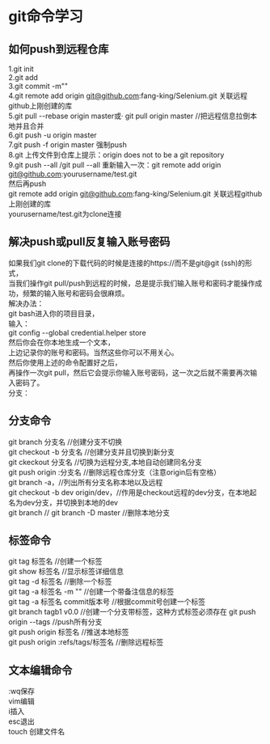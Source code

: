 
# git命令学习
## 如何push到远程仓库
 1.git init   
 2.git add    
 3.git commit -m""  
 4.git remote add origin git@github.com:fang-king/Selenium.git 关联远程github上刚创建的库  
 5.git pull --rebase origin master或· git pull origin master //把远程信息拉倒本地并且合并  
 6.git push -u origin master  
 7.git push -f origin master 强制push  
 8.git 上传文件到仓库上提示：origin does not to be a git repository  
 9.git push --all /git pull --all
 重新输入一次：git remote add origin git@github.com:yourusername/test.git  
 然后再push   
 git remote add origin git@github.com:fang-king/Selenium.git 关联远程github上刚创建的库  
 yourusername/test.git为clone连接   

## 解决push或pull反复输入账号密码
如果我们git clone的下载代码的时候是连接的https://而不是git@git (ssh)的形式，   
当我们操作git pull/push到远程的时候，总是提示我们输入账号和密码才能操作成功，频繁的输入账号和密码会很麻烦。   
解决办法：   
git bash进入你的项目目录，  
输入：  
git config --global credential.helper store  
然后你会在你本地生成一个文本，  
上边记录你的账号和密码。当然这些你可以不用关心。  
然后你使用上述的命令配置好之后，    
再操作一次git pull，然后它会提示你输入账号密码，这一次之后就不需要再次输入密码了。  
分支：  
## 分支命令  
git branch 分支名  //创建分支不切换  
git checkout -b 分支名   //创建分支并且切换到新分支  
git ckeckout 分支名 //切换为远程分支,本地自动创建同名分支    
git push origin :分支名 //删除远程仓库分支（注意origin后有空格）  
git branch -a，//列出所有分支名称本地以及远程   
git checkout -b dev origin/dev，//作用是checkout远程的dev分支，在本地起名为dev分支，并切换到本地的dev  
git branch //
git branch -D master //删除本地分支  
## 标签命令
git tag 标签名 //创建一个标签     
git show 标签名 //显示标签详细信息      
git tag -d 标签名  //删除一个标签        
git tag -a 标签名 -m ""  //创建一个带备注信息的标签        
git tag -a 标签名 commit版本号  //根据commit号创建一个标签    
git branch tagb1 v0.0  //创建一个分支带标签，这种方式标签必须存在 
git push origin --tags  //push所有分支  
git push origin 标签名  //推送本地标签  
git push origin :refs/tags/标签名  //删除远程标签   
## 文本编辑命令 
:wq保存  
vim编辑  
i插入  
esc退出  
touch 创建文件名

